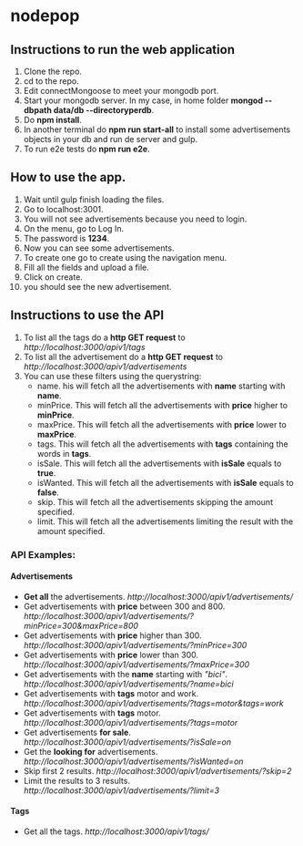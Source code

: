 # nodepop

## Instructions to run the web application

1. Clone the repo.
2. cd to the repo.
3. Edit connectMongoose to meet your mongodb port.
4. Start your mongodb server. In my case, in home folder **mongod --dbpath data/db --directoryperdb**.
5. Do **npm install**.
6. In another terminal do **npm run start-all** to install some advertisements objects in your db and run de server and gulp.
7. To run e2e tests do **npm run e2e**.

## How to use the app.
1. Wait until gulp finish loading the files.
2. Go to localhost:3001.
3. You will not see advertisements because you need to login.
4. On the menu, go to Log In.
5. The password is **1234**.
6. Now you can see some advertisements.
7. To create one go to create using the navigation menu.
8. Fill all the fields and upload a file.
9. Click on create.
10. you should see the new advertisement.

## Instructions to use the API

1. To list all the tags do a **http GET request** to *http://localhost:3000/apiv1/tags*
2. To list all the advertisement do a **http GET request** to *http://localhost:3000/apiv1/advertisements*
3. You can use these filters using the querystring:
    - name. his will fetch all the advertisements with **name** starting with **name**.
    - minPrice. This will fetch all the advertisements with **price** higher to **minPrice**.
    - maxPrice. This will fetch all the advertisements with **price** lower to **maxPrice**.
    - tags. This will fetch all the advertisements with **tags** containing the words in **tags**.
    - isSale. This will fetch all the advertisements with **isSale** equals to **true**.
    - isWanted. This will fetch all the advertisements with **isSale** equals to **false**.
    - skip. This will fetch all the advertisements skipping the amount specified.
    - limit. This will fetch all the advertisements limiting the result with the amount specified.

### API Examples:
#### Advertisements
- **Get all** the advertisements.
    *http://localhost:3000/apiv1/advertisements/*
- Get advertisements with **price** between 300 and 800.
    *http://localhost:3000/apiv1/advertisements/?minPrice=300&maxPrice=800*
- Get advertisements with **price** higher than 300.
    *http://localhost:3000/apiv1/advertisements/?minPrice=300*
- Get advertisements with **price** lower than 300.
    *http://localhost:3000/apiv1/advertisements/?maxPrice=300*
- Get advertisements with the **name** starting with *"bici"*.
    *http://localhost:3000/apiv1/advertisements/?name=bici*
- Get advertisements with **tags** motor and work.
    *http://localhost:3000/apiv1/advertisements/?tags=motor&tags=work*
- Get advertisements with **tags** motor.
    *http://localhost:3000/apiv1/advertisements/?tags=motor*
- Get advertisements **for sale**.
    *http://localhost:3000/apiv1/advertisements/?isSale=on*
- Get the **looking for** advertisements.
    *http://localhost:3000/apiv1/advertisements/?isWanted=on*
- Skip first 2 results.
    *http://localhost:3000/apiv1/advertisements/?skip=2*
- Limit the results to 3 results.
    *http://localhost:3000/apiv1/advertisements/?limit=3*

#### Tags
- Get all the tags.
    *http://localhost:3000/apiv1/tags/*

